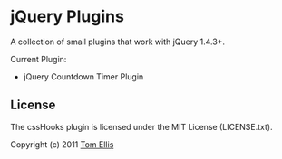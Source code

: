 # jQuery Plugins

A collection of small plugins that work with jQuery 1.4.3+.

Current Plugin:

- jQuery Countdown Timer Plugin


## License

The cssHooks plugin is licensed under the MIT License (LICENSE.txt).

Copyright (c) 2011 [Tom Ellis](http://www.webmuse.co.uk)
